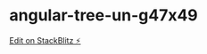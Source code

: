 # angular-tree-un-g47x49

[Edit on StackBlitz ⚡️](https://stackblitz.com/edit/angular-tree-un-g47x49)